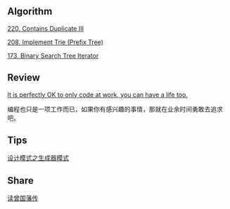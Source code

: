 ## Algorithm

[220. Contains Duplicate III](https://github.com/SixPenny/leetcode/blob/master/problems/220.%20Contains%20Duplicate%20III.md)

[208. Implement Trie (Prefix Tree)](https://github.com/SixPenny/leetcode/blob/master/problems/208.%20Implement%20Trie%20(Prefix%20Tree).md)

[173. Binary Search Tree Iterator](https://github.com/SixPenny/leetcode/blob/master/problems/173.%20Binary%20Search%20Tree%20Iterator.md)

## Review

[It is perfectly OK to only code at work, you can have a life too.](https://zeroequalsfalse.press/posts/it-is-ok-to-only-code-at-work/)

编程也只是一项工作而已，如果你有感兴趣的事情，那就在业余时间勇敢去追求吧。

## Tips

[设计模式之生成器模式](https://my.oschina.net/liufq/blog/3088971)


## Share

[读曾国藩传](https://my.oschina.net/liufq/blog/3095047)
